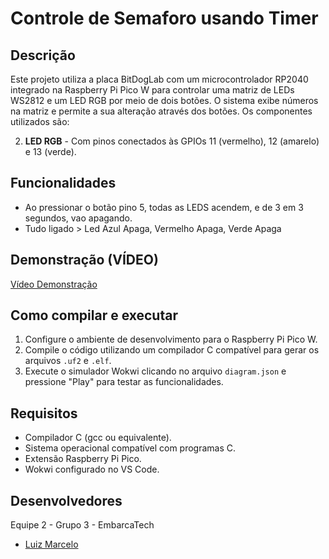 # Controle de Semaforo usando Timer

## Descrição

Este projeto utiliza a placa BitDogLab com um microcontrolador RP2040 integrado na Raspberry Pi Pico W para controlar uma matriz de LEDs WS2812 e um LED RGB por meio de dois botões. O sistema exibe números na matriz e permite a sua alteração através dos botões. Os componentes utilizados são:

2. **LED RGB** - Com pinos conectados às GPIOs 11 (vermelho), 12 (amarelo) e 13 (verde).

## Funcionalidades

- Ao pressionar o botão pino 5, todas as LEDS acendem, e de 3 em 3 segundos, vao apagando.
- Tudo ligado > Led Azul Apaga, Vermelho Apaga, Verde Apaga

## Demonstração (VÍDEO)

[Vídeo Demonstração](https://youtube.com/shorts/DUGcFvfNFmk)

## Como compilar e executar

1. Configure o ambiente de desenvolvimento para o Raspberry Pi Pico W.
2. Compile o código utilizando um compilador C compatível para gerar os arquivos `.uf2` e `.elf`.
3. Execute o simulador Wokwi clicando no arquivo `diagram.json` e pressione "Play" para testar as funcionalidades.

## Requisitos

- Compilador C (gcc ou equivalente).
- Sistema operacional compatível com programas C.
- Extensão Raspberry Pi Pico.
- Wokwi configurado no VS Code.

## Desenvolvedores

Equipe 2 - Grupo 3 - EmbarcaTech

- [Luiz Marcelo](https://github.com/devluinix/Tarefa_WLS_U4C5O1_2)
